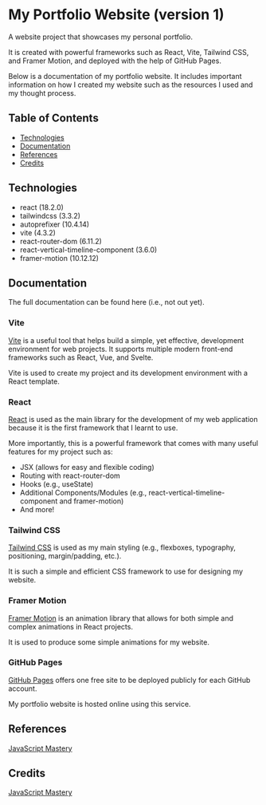 # My Portfolio Website (version 1)

A website project that showcases my personal portfolio.

It is created with powerful frameworks such as React, Vite, Tailwind CSS, and Framer Motion, and deployed with the help of GitHub Pages.

Below is a documentation of my portfolio website. It includes important information on how I created my website such as the resources I used and my thought process.

## Table of Contents
- [Technologies](#technologies)
- [Documentation](#documentation)
- [References](#references)
- [Credits](#credits)

## Technologies
- react (18.2.0)
- tailwindcss (3.3.2)
- autoprefixer (10.4.14)
- vite (4.3.2)
- react-router-dom (6.11.2)
- react-vertical-timeline-component (3.6.0)
- framer-motion (10.12.12)

## Documentation
The full documentation can be found here (i.e., not out yet).

### Vite
[Vite](https://vitejs.dev/guide/) is a useful tool that helps build a simple, yet effective, development environment for web projects. It supports multiple modern front-end frameworks such as React, Vue, and Svelte.

Vite is used to create my project and its development environment with a React template.

### React
[React](https://react.dev/learn/) is used as the main library for the development of my web application because it is the first framework that I learnt to use.

More importantly, this is a powerful framework that comes with many useful features for my project such as:
- JSX (allows for easy and flexible coding)
- Routing with react-router-dom
- Hooks (e.g., useState)
- Additional Components/Modules (e.g., react-vertical-timeline-component and framer-motion)
- And more!

### Tailwind CSS
[Tailwind CSS](https://tailwindcss.com/docs/installation/) is used as my main styling (e.g., flexboxes, typography, positioning, margin/padding, etc.).

It is such a simple and efficient CSS framework to use for designing my website.

### Framer Motion
[Framer Motion](https://www.framer.com/motion/) is an animation library that allows for both simple and complex animations in React projects.

It is used to produce some simple animations for my website.

### GitHub Pages
[GitHub Pages](https://pages.github.com/) offers one free site to be deployed publicly for each GitHub account.

My portfolio website is hosted online using this service.

## References
[JavaScript Mastery](https://www.youtube.com/watch?v=0fYi8SGA20k)

## Credits
[JavaScript Mastery](https://www.youtube.com/watch?v=0fYi8SGA20k)
